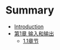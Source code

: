 # Summary

* [Introduction](README.md)
* [第1章 输入和输出](chapter01/01.0.md)
  * [1.1章节](chapter01/01.1.md) 
